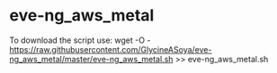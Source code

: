 # eve-ng_aws_metal
To download the script use:
wget -O - https://raw.githubusercontent.com/GlycineASoya/eve-ng_aws_metal/master/eve-ng_aws_metal.sh >> eve-ng_aws_metal.sh
